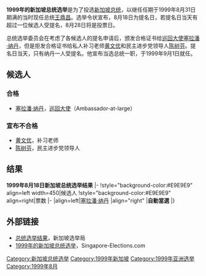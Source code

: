 **1999年的新加坡总统选举**是为了投选[新加坡总统](../Page/新加坡总统.md "wikilink")，以继任任期于1999年8月31日期满的当时现任总统[王鼎昌](../Page/王鼎昌.md "wikilink")。选举令状宣布，8月18日为提名日，若提名日当天有超过一位候选人受提名，8月28日将是投票日。

总统选举委员会在考虑了各候选人的提名申请后，颁发合格证书给[巡回大使](https://zh.wikipedia.org/wiki/无任所大使 "wikilink")[塞拉潘·纳丹](../Page/塞拉潘·纳丹.md "wikilink")，但是拒发合格证书给私人补习老师[黄文优](../Page/黄文优.md "wikilink")和民主进步党领导人[陈树芬](https://zh.wikipedia.org/wiki/陈树芬 "wikilink")。提名日当天，只有纳丹一人受提名。他宣布当选总统一职，于1999年9月1日就任。

## 候选人

### 合格

  - [塞拉潘·纳丹](../Page/塞拉潘·纳丹.md "wikilink")，[巡回大使](https://zh.wikipedia.org/wiki/无任所大使 "wikilink")（Ambassador-at-large）

### 宣布不合格

  - [黄文优](../Page/黄文优.md "wikilink")，补习老师
  - [陈树芬](https://zh.wikipedia.org/wiki/陈树芬 "wikilink")，民主进步党领导人

## 结果

**1999年8月18日新加坡总统选举结果** |- \!style="background-color:\#E9E9E9"
align=left width=450|候选人 \!style="background-color:\#E9E9E9"
align=right|票数 |- |align=left|[塞拉潘·纳丹](../Page/塞拉潘·纳丹.md "wikilink")
|align="right" |**自動當選** |}

## 外部链接

  - [总统选举结果](http://www.elections.gov.sg/elections_past_results.html)，新加坡选举局
  - [1999年的新加坡总统选举](https://web.archive.org/web/20080704163641/http://www.singapore-elections.com/pe/1999.html)，Singapore-Elections.com

[Category:新加坡总统选举](https://zh.wikipedia.org/wiki/Category:新加坡总统选举 "wikilink")
[Category:1999年新加坡](https://zh.wikipedia.org/wiki/Category:1999年新加坡 "wikilink")
[Category:1999年亚洲选举](https://zh.wikipedia.org/wiki/Category:1999年亚洲选举 "wikilink")
[Category:1999年8月](https://zh.wikipedia.org/wiki/Category:1999年8月 "wikilink")